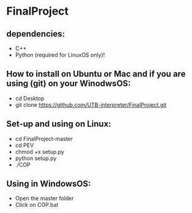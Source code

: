 # FinalProject

## dependencies:
* C++
* Python (required for LinuxOS only)!

## How to install on Ubuntu or Mac and if you are using (git) on your WinodwsOS:
* cd Desktop
* git clone https://github.com/UTB-interpreter/FinalProject.git

## Set-up and using on Linux:
* cd FinalProject-master
* cd PEV
* chmod +x setup.py
* python setup.py
* ./COP

## Using in WindowsOS:
* Open the master folder
* Click on COP.bat
